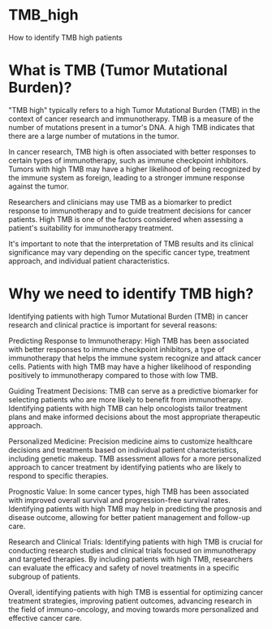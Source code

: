 # TMB_high
How to identify TMB high patients

# What is TMB (Tumor Mutational Burden)?
"TMB high" typically refers to a high Tumor Mutational Burden (TMB) in the context of cancer research and immunotherapy. TMB is a measure of the number of mutations present in a tumor's DNA. A high TMB indicates that there are a large number of mutations in the tumor.

In cancer research, TMB high is often associated with better responses to certain types of immunotherapy, such as immune checkpoint inhibitors. Tumors with high TMB may have a higher likelihood of being recognized by the immune system as foreign, leading to a stronger immune response against the tumor.

Researchers and clinicians may use TMB as a biomarker to predict response to immunotherapy and to guide treatment decisions for cancer patients. High TMB is one of the factors considered when assessing a patient's suitability for immunotherapy treatment.

It's important to note that the interpretation of TMB results and its clinical significance may vary depending on the specific cancer type, treatment approach, and individual patient characteristics.

# Why we need to identify TMB high?
Identifying patients with high Tumor Mutational Burden (TMB) in cancer research and clinical practice is important for several reasons:

Predicting Response to Immunotherapy: High TMB has been associated with better responses to immune checkpoint inhibitors, a type of immunotherapy that helps the immune system recognize and attack cancer cells. Patients with high TMB may have a higher likelihood of responding positively to immunotherapy compared to those with low TMB.

Guiding Treatment Decisions: TMB can serve as a predictive biomarker for selecting patients who are more likely to benefit from immunotherapy. Identifying patients with high TMB can help oncologists tailor treatment plans and make informed decisions about the most appropriate therapeutic approach.

Personalized Medicine: Precision medicine aims to customize healthcare decisions and treatments based on individual patient characteristics, including genetic makeup. TMB assessment allows for a more personalized approach to cancer treatment by identifying patients who are likely to respond to specific therapies.

Prognostic Value: In some cancer types, high TMB has been associated with improved overall survival and progression-free survival rates. Identifying patients with high TMB may help in predicting the prognosis and disease outcome, allowing for better patient management and follow-up care.

Research and Clinical Trials: Identifying patients with high TMB is crucial for conducting research studies and clinical trials focused on immunotherapy and targeted therapies. By including patients with high TMB, researchers can evaluate the efficacy and safety of novel treatments in a specific subgroup of patients.

Overall, identifying patients with high TMB is essential for optimizing cancer treatment strategies, improving patient outcomes, advancing research in the field of immuno-oncology, and moving towards more personalized and effective cancer care.
